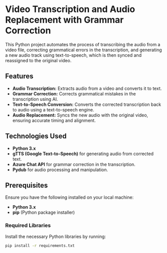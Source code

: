 # Video Transcription and Audio Replacement with Grammar Correction

This Python project automates the process of transcribing the audio from a video file, correcting grammatical errors in the transcription, and generating a new audio track using text-to-speech, which is then synced and reassigned to the original video.

## Features

- **Audio Transcription:** Extracts audio from a video and converts it to text.
- **Grammar Correction:** Corrects grammatical mistakes in the transcription using AI.
- **Text-to-Speech Conversion:** Converts the corrected transcription back to audio using a text-to-speech engine.
- **Audio Replacement:** Syncs the new audio with the original video, ensuring accurate timing and alignment.

## Technologies Used

- **Python 3.x**
- **gTTS (Google Text-to-Speech)** for generating audio from corrected text.
- **Azure Chat API** for grammar correction in the transcription.
- **Pydub** for audio processing and manipulation.

## Prerequisites

Ensure you have the following installed on your local machine:

- **Python 3.x**
- **pip** (Python package installer)

### Required Libraries

Install the necessary Python libraries by running:

```bash
pip install -r requirements.txt
